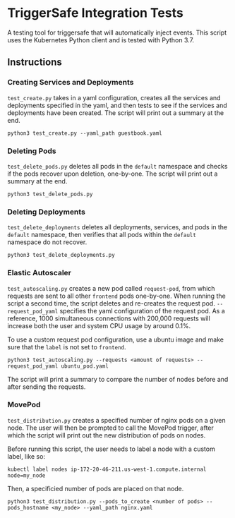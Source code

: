 # TriggerSafe Integration Tests

A testing tool for triggersafe that will automatically inject events. This script uses the Kubernetes Python client and is tested with Python 3.7.

## Instructions

### Creating Services and Deployments

`test_create.py` takes in a yaml configuration, creates all the services and deployments specified in the yaml, and then tests to see if the services and deployments have been created. The script will print out a summary at the end.

    python3 test_create.py --yaml_path guestbook.yaml

### Deleting Pods

`test_delete_pods.py` deletes all pods in the `default` namespace and checks if the pods recover upon deletion, one-by-one. The script will print out a summary at the end.

    python3 test_delete_pods.py

### Deleting Deployments

`test_delete_deployments` deletes all deployments, services, and pods in the `default` namespace, then verifies that all pods within the `default` namespace do not recover.

    python3 test_delete_deployments.py

### Elastic Autoscaler

`test_autoscaling.py` creates a new pod called `request-pod`, from which requests are sent to all other `frontend` pods one-by-one. When running the script a second time, the script deletes and re-creates the request pod. `--request_pod_yaml` specifies the yaml configuration of the request pod. As a reference, 1000 simultaneous connections with 200,000 requests will increase both the user and system CPU usage by around 0.1%.

To use a custom request pod configuration, use a ubuntu image and make sure that the `label` is not set to `frontend`.

    python3 test_autoscaling.py --requests <amount of requests> --request_pod_yaml ubuntu_pod.yaml

The script will print a summary to compare the number of nodes before and after sending the requests.

### MovePod

`test_distribution.py` creates a specified number of nginx pods on a given node. The user will then be prompted to call the MovePod trigger, after which the script will print out the new distribution of pods on nodes.

Before running this script, the user needs to label a node with a custom label, like so:

    kubectl label nodes ip-172-20-46-211.us-west-1.compute.internal node=my_node

Then, a specificied number of pods are placed on that node.

    python3 test_distribution.py --pods_to_create <number of pods> --pods_hostname <my_node> --yaml_path nginx.yaml
